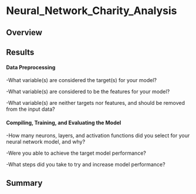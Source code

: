 # Neural_Network_Charity_Analysis

## Overview

  
## Results

#### Data Preprocessing

  -What variable(s) are considered the target(s) for your model?
  
  -What variable(s) are considered to be the features for your model?
  
  -What variable(s) are neither targets nor features, and should be removed from the input data?
 
  
#### Compiling, Training, and Evaluating the Model

  -How many neurons, layers, and activation functions did you select for your neural network model, and why?
  
  -Were you able to achieve the target model performance?
  
  -What steps did you take to try and increase model performance?
  
## Summary
